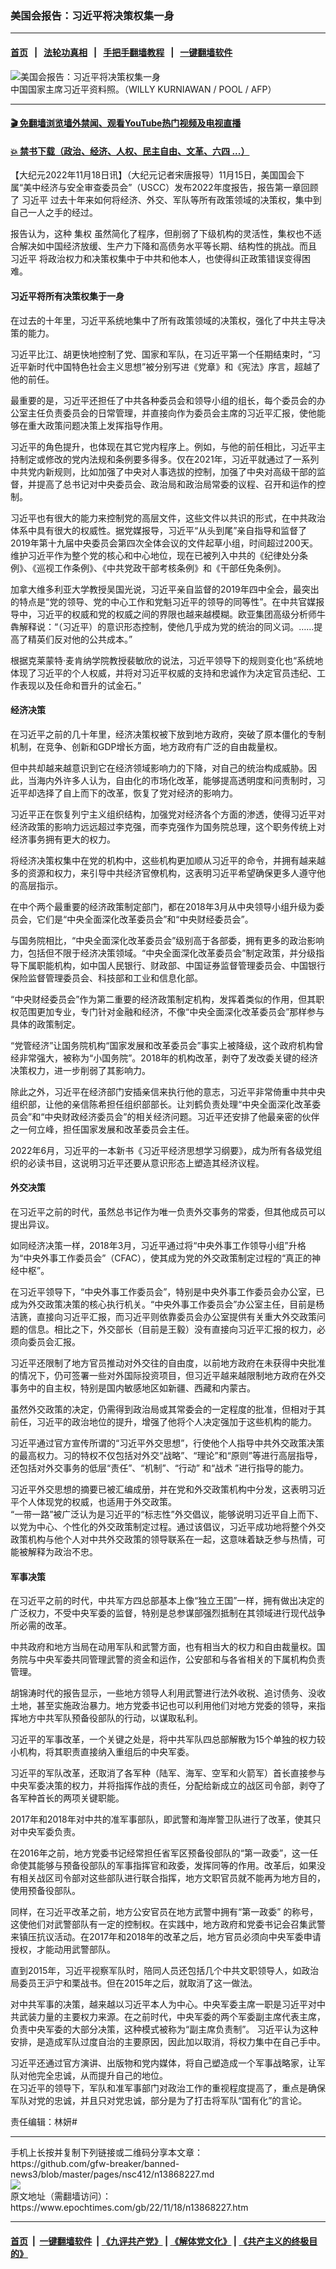 ### 美国会报告：习近平将决策权集一身
------------------------

#### [首页](https://github.com/gfw-breaker/banned-news3/blob/master/README.md) &nbsp;&nbsp;|&nbsp;&nbsp; [法轮功真相](https://github.com/begood0513/basic/blob/master/README.md)  &nbsp;&nbsp;|&nbsp;&nbsp; [手把手翻墙教程](https://github.com/gfw-breaker/guides/wiki)  &nbsp;&nbsp;|&nbsp;&nbsp; [一键翻墙软件](https://github.com/gfw-breaker/nogfw/blob/master/README.md)  



<div><img alt="美国会报告：习近平将决策权集一身" class="attachment-djy_600_400 size-djy_600_400 wp-post-image" src="https://i.epochtimes.com/assets/uploads/2022/11/id13867805-585693-600x400.jpg"/>
<div class="caption">
 中国国家主席习近平资料照。（WILLY KURNIAWAN / POOL / AFP）
</div></div><hr/>

#### [ 🎬  免翻墙浏览墙外禁闻、观看YouTube热门视频及电视直播](https://github.com/gfw-breaker/HelloWorld)

#### [ 💥  禁书下载（政治、经济、人权、民主自由、文革、六四 ...）](https://github.com/gfw-breaker/books/blob/master/README.md)

<div><p>
 【大纪元2022年11月18日讯】（大纪元记者宋唐报导）11月15日，美国国会下属“美中经济与安全审查委员会”（USCC）发布2022年度报告，报告第一章回顾了
 <ok href="https://www.epochtimes.com/gb/tag/%E4%B9%A0%E8%BF%91%E5%B9%B3.html">
  习近平
 </ok>
 过去十年来如何将经济、外交、军队等所有政策领域的决策权，集中到自己一人之手的经过。
</p>
<p>
 报告认为，这种
 <ok href="https://www.epochtimes.com/gb/tag/%E9%9B%86%E6%9D%83.html">
  集权
 </ok>
 虽然简化了程序，但削弱了下级机构的灵活性，集权也不适合解决如中国经济放缓、生产力下降和高债务水平等长期、结构性的挑战。而且
 <ok href="https://www.epochtimes.com/gb/tag/%E4%B9%A0%E8%BF%91%E5%B9%B3.html">
  习近平
 </ok>
 将政治权力和决策权集中于中共和他本人，也使得纠正政策错误变得困难。
</p>
<h4>
 习近平将所有决策权集于一身
</h4>
<p>
 在过去的十年里，习近平系统地集中了所有政策领域的决策权，强化了中共主导决策的能力。
</p>
<p>
 习近平比江、胡更快地控制了党、国家和军队，在习近平第一个任期结束时，“习近平新时代中国特色社会主义思想”被分别写进《党章》和《宪法》序言，超越了他的前任。
</p>
<p>
 最重要的是，习近平还担任了中共各种委员会和领导小组的组长，每个委员会的办公室主任负责委员会的日常管理，并直接向作为委员会主席的习近平汇报，使他能够在重大政策问题决策上发挥指导作用。
</p>
<p>
 习近平的角色提升，也体现在其它党内程序上。例如，与他的前任相比，习近平主持制定或修改的党内法规和条例要多得多。仅在2021年，习近平就通过了一系列中共党内新规则，比如加强了中央对人事选拔的控制，加强了中央对高级干部的监督，并提高了总书记对中央委员会、政治局和政治局常委的议程、召开和运作的控制。
</p>
<p>
 习近平也有很大的能力来控制党的高层文件，这些文件以共识的形式，在中共政治体系中具有很大的权威性。据党媒报导，习近平“从头到尾”亲自指导和监督了2019年第十九届中央委员会第四次全体会议的文件起草小组，时间超过200天。维护习近平作为整个党的核心和中心地位，现在已被列入中共的《纪律处分条例》、《巡视工作条例》、《中共党政干部考核条例》和《干部任免条例》。
</p>
<p>
 加拿大维多利亚大学教授吴国光说，习近平亲自监督的2019年四中全会，最突出的特点是“党的领导、党的中心工作和党魁习近平的领导的同等性”。在中共官媒报导中，习近平的权威和党的权威之间的界限也越来越模糊。欧亚集团高级分析师牛犇解释说：“（习近平）的意识形态控制，使他几乎成为党的统治的同义词。……提高了精英们反对他的公共成本。”
</p>
<p>
 根据克莱蒙特‧麦肯纳学院教授裴敏欣的说法，习近平领导下的规则变化也“系统地体现了习近平的个人权威，并将对习近平权威的支持和忠诚作为决定官员违纪、工作表现以及任命和晋升的试金石。”
</p>
<h4>
 经济决策
</h4>
<p>
 在习近平之前的几十年里，经济决策权被下放到地方政府，突破了原本僵化的专制机制，在竞争、创新和GDP增长方面，地方政府有广泛的自由裁量权。
</p>
<p>
 但中共却越来越意识到它在经济领域影响力的下降，对自己的统治构成威胁。因此，当海内外许多人认为，自由化的市场化改革，能够提高透明度和问责制时，习近平却选择了自上而下的改革，恢复了党对经济的影响力。
</p>
<p>
 习近平正在恢复列宁主义组织结构，加强党对经济各个方面的渗透，使得习近平对经济政策的影响力远远超过李克强，而李克强作为国务院总理，这个职务传统上对经济事务拥有更大的权力。
</p>
<p>
 将经济决策权集中在党的机构中，这些机构更加顺从习近平的命令，并拥有越来越多的资源和权力，来引导中共经济官僚机构，这表明习近平希望确保更多人遵守他的高层指示。
</p>
<p>
 在中个两个最重要的经济政策制定部门，都在2018年3月从中央领导小组升级为委员会，它们是“中央全面深化改革委员会”和“中央财经委员会”。
</p>
<p>
 与国务院相比，“中央全面深化改革委员会”级别高于各部委，拥有更多的政治影响力，包括但不限于经济决策领域。“中央全面深化改革委员会”制定政策，并分级指导下属职能机构，如中国人民银行、财政部、中国证券监督管理委员会、中国银行保险监督管理委员会、科技部和工业和信息化部。
</p>
<p>
 “中央财经委员会”作为第二重要的经济政策制定机构，发挥着类似的作用，但其职权范围更加专业，专门针对金融和经济，不像“中央全面深化改革委员会”那样参与具体的政策制定。
</p>
<p>
 “党管经济”让国务院机构“国家发展和改革委员会”事实上被降级，这个政府机构曾经非常强大，被称为“小国务院”。2018年的机构改革，剥夺了发改委关键的经济决策权力，进一步削弱了其影响力。
</p>
<p>
 除此之外，习近平在经济部门安插亲信来执行他的意志，习近平非常倚重中共中央组织部，让他的亲信陈希担任组织部部长。让刘鹤负责处理“中央全面深化改革委员会”和“中央财政经济委员会”的相关经济问题。习近平还安排了他最亲密的伙伴之一何立峰，担任国家发展和改革委员会主任。
</p>
<p>
 2022年6月，习近平的一本新书《习近平经济思想学习纲要》，成为所有各级党组织的必读书目，这说明习近平还要从意识形态上塑造其经济议程。
</p>
<h4>
 外交决策
</h4>
<p>
 在习近平之前的时代，虽然总书记作为唯一负责外交事务的常委，但其他成员可以提出异议。
</p>
<p>
 如同经济决策一样，2018年3月，习近平通过将“中央外事工作领导小组”升格为“中央外事工作委员会”（CFAC），使其成为党的外交政策制定过程的“真正的神经中枢”。
</p>
<p>
 在习近平领导下，“中央外事工作委员会”，特别是中央外事工作委员会办公室，已成为外交政策决策的核心执行机关。“中央外事工作委员会”办公室主任，目前是杨洁篪，直接向习近平汇报，而习近平则依靠委员会办公室提供有关重大外交政策问题的信息。相比之下，外交部长（目前是王毅）没有直接向习近平汇报的权力，必须向委员会汇报。
</p>
<p>
 习近平还限制了地方官员推动对外交往的自由度，以前地方政府在未获得中央批准的情况下，仍可签署一些对外国际投资项目，但习近平越来越限制地方政府在外交事务中的自主权，特别是国内敏感地区如新疆、西藏和内蒙古。
</p>
<p>
 虽然外交政策的决定，仍需得到政治局或其常委会的一定程度的批准，但相对于其前任，习近平的政治地位的提升，增强了他将个人决定强加于这些机构的能力。
</p>
<p>
 习近平通过官方宣传所谓的“习近平外交思想”，行使他个人指导中共外交政策决策的最高权力。习的特权不仅包括对外交“战略”、“理论”和“原则”等进行高层指导，还包括对外交事务的低层“责任”、“机制”、“行动” 和“战术 ”进行指导的能力。
</p>
<p>
 习近平外交思想的摘要已被汇编成册，并在党和外交政策机构中分发，这表明习近平个人体现党的权威，也适用于外交政策。
 <br/>
 “一带一路”被广泛认为是习近平的“标志性”外交倡议，能够说明习近平自上而下、以党为中心、个性化的外交政策制定过程。通过该倡议，习近平成功地将整个外交政策机构与他个人对中共外交政策的领导联系在一起，这意味着缺乏参与热情，可能被解释为政治不忠。
</p>
<h4>
 军事决策
</h4>
<p>
 在习近平之前的时代，中共军方四总部基本上像“独立王国”一样，拥有做出决定的广泛权力，不受中央军委的监督，特别是总参谋部强烈抵制在其领域进行现代战争所必需的改革。
</p>
<p>
 中共政府和地方当局在动用军队和武警方面，也有相当大的权力和自由裁量权。国务院与中央军委共同管理武警的资金和运作，公安部和与各省相关的下属机构负责管理。
</p>
<p>
 胡锦涛时代的报告显示，一些地方领导人利用武警进行法外收税、追讨债务、没收土地，甚至实施政治暴力。地方党委书记也可以利用他们对地方党委的领导，来指挥地方中共军队预备役部队的行动，以谋取私利。
</p>
<p>
 习近平的军事改革，一个关键之处是，将中共军队四总部解散为15个单独的权力较小机构，将其职责直接纳入重组后的中央军委。
</p>
<p>
 习近平的军队改革，还取消了各军种（陆军、海军、空军和火箭军）首长直接参与中央军委决策的权力，并将指挥作战的责任，分配给新成立的战区司令部，剥夺了各军种首长的两项关键职能。
</p>
<p>
 2017年和2018年对中共的准军事部队，即武警和海岸警卫队进行了改革，使其只对中央军委负责。
</p>
<p>
 在2016年之前，地方党委书记经常担任省军区预备役部队的“第一政委”，这一任命使其能够与预备役部队的军事指挥官和政委，发挥同等的作用。改革后，如果没有相关战区司令部对这些部队进行联合指挥，地方文职官员就不能再为地方目的，使用预备役部队。
</p>
<p>
 同样，在习近平改革之前，地方公安官员在地方武警中拥有“第一政委” 的称号，这使他们对武警部队有一定的控制权。在实践中，地方政府和党委书记会召集武警来镇压抗议活动。在2017年和2018年的改革之后，地方官员必须向中央军委申请授权，才能动用武警部队。
</p>
<p>
 直到2015年，习近平视察军队时，陪同人员还包括几个中共文职领导人，如政治局委员王沪宁和栗战书。但在2015年之后，就取消了这一做法。
</p>
<p>
 对中共军事的决策，越来越以习近平本人为中心。中央军委主席一职是习近平对中共武装力量的主要权力来源。在之前时代，中央军委的两个军委副主席代表主席，负责中央军委的大部分决策，这种模式被称为“副主席负责制”。 习近平认为这种安排，是造成军队过度自治的主要原因，因此加以取消，将权力集中在自己手中。
</p>
<p>
 习近平还通过官方演讲、出版物和党内媒体，将自己塑造成一个军事战略家，让军队对他完全忠诚，从而提升自己的地位。
 <br/>
 在习近平的领导下，军队和准军事部门对政治工作的重视程度提高了，重点是确保军队对党的忠诚，并且只对党忠诚，部分是为了打击将军队“国有化”的言论。
</p>
<p>
 责任编辑：林妍#
</p>
</div>
<hr/>
手机上长按并复制下列链接或二维码分享本文章：<br/>
https://github.com/gfw-breaker/banned-news3/blob/master/pages/nsc412/n13868227.md <br/>
<a href='https://github.com/gfw-breaker/banned-news3/blob/master/pages/nsc412/n13868227.md'><img src='https://github.com/gfw-breaker/banned-news3/blob/master/pages/nsc412/n13868227.md.png'/></a> <br/>
原文地址（需翻墙访问）：https://www.epochtimes.com/gb/22/11/18/n13868227.htm


------------------------
#### [首页](https://github.com/gfw-breaker/banned-news3/blob/master/README.md) &nbsp;|&nbsp; [一键翻墙软件](https://github.com/gfw-breaker/nogfw/blob/master/README.md) &nbsp;| [《九评共产党》](https://github.com/gfw-breaker/9ping.md/blob/master/README.md#九评之一评共产党是什么) | [《解体党文化》](https://github.com/gfw-breaker/jtdwh.md/blob/master/README.md) | [《共产主义的终极目的》](https://github.com/gfw-breaker/gczydzjmd.md/blob/master/README.md)


<img src='http://gfw-breaker.win/banned-news3/pages/nsc412/n13868227.md' width='0px' height='0px'/>